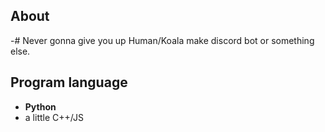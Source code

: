 ## About 
-# Never gonna give you up 
Human/Koala
make discord bot or something else.

## Program language
- **Python**
- a little C++/JS


<!---
lchenglin29/lchenglin29 is a ✨ special ✨ repository because its `README.md` (this file) appears on your GitHub profile.
You can click the Preview link to take a look at your changes.
--->
